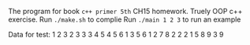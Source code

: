 The program for book `c++ primer 5th` CH15 homework.
Truely OOP c++ exercise.
Run `./make.sh` to complie
Run `./main 1 2 3` to run an example

Data for test:
1 2 3 
2 3 
3 
3 4 5 
4 5 6 
1 3 5 6 
1 2 7 8
2 2 2 
1 5 8 9 
3 9 
